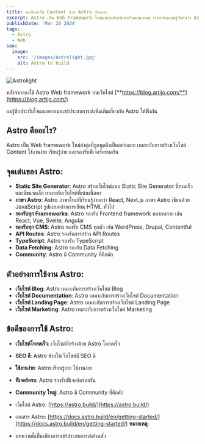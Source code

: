 ```yaml
---
title: มาเขียนเว็บ Content ด้วย Astro กันเถอะ
excerpt: Astro เป็น Web Framework ใหม่มาแรงสำหรับทำเว็บคอนเทนต์ เรามาทำความรู้จักกันว่า Astro ทำอะไรได้บ้าง
publishDate: 'Mar 20 2024'
tags:
  - Astro
  - Web
seo:
  image:
    src: '/images/Astrolight.jpg'
    alt: Astro to build
---
```


![Astrolight](/images/Astrolight.jpg)

<!-- **Note:** This post was created using Chat GPT to demonstrate the features of the _[Dante Astro.js theme functionality](https://justgoodui.com/astro-themes/dante/)_. -->

หลังจากลองใช้ Astro Web framework บนเว็บไซต์ [**https://blog.artijo.com/**](https://blog.artijo.com/)

ผมรู้สึกประทับใจและอยากมาแชร์ประสบการณ์เพิ่มเติมเกี่ยวกับ Astro ให้ฟังกัน

## Astro คืออะไร?

Astro เป็น Web framework ใหม่ล่าสุดที่ถูกพูดถึงเป็นอย่างมาก เหมาะกับการสร้างเว็บไซต์ Content ใช้งานง่าย เรียนรู้ง่าย และรองรับฟีเจอร์ครบครัน

## จุดเด่นของ Astro:

- **Static Site Generator**: Astro สร้างเว็บไซต์แบบ Static Site Generator ที่รวดเร็วและมีขนาดเล็ก เหมาะกับเว็บไซต์ที่เน้นเนื้อหา
- **ภาษา Astro**: Astro ภาษาใหม่ที่เรียนรู้ง่ายกว่า React, Next.js ภาษา Astro เขียนด้วย JavaScript รูปแบบคล้ายการเขียน HTML ทั่วไป
- **รองรับทุก Frameworks**: Astro รองรับ Frontend framework หลากหลาย เช่น React, Vue, Svelte, Angular
- **รองรับทุก CMS**: Astro รองรับ CMS ทุกตัว เช่น WordPress, Drupal, Contentful
- **API Routes**: Astro รองรับการสร้าง API Routes
- **TypeScript**: Astro รองรับ TypeScript
- **Data Fetching**: Astro รองรับ Data Fetching
- **Community**: Astro มี Community ที่คึกคัก

## ตัวอย่างการใช้งาน Astro:

- **เว็บไซต์ Blog**: Astro เหมาะกับการสร้างเว็บไซต์ Blog
- **เว็บไซต์ Documentation**: Astro เหมาะกับการสร้างเว็บไซต์ Documentation
- **เว็บไซต์ Landing Page**: Astro เหมาะกับการสร้างเว็บไซต์ Landing Page
- **เว็บไซต์ Marketing**: Astro เหมาะกับการสร้างเว็บไซต์ Marketing

## ข้อดีของการใช้ Astro:

- **เว็บไซต์โหลดเร็ว**: เว็บไซต์ที่สร้างด้วย Astro โหลดเร็ว
- **SEO ดี**: Astro ช่วยให้เว็บไซต์มี SEO ดี
- **ใช้งานง่าย**: Astro เรียนรู้ง่าย ใช้งานง่าย
- **ฟีเจอร์ครบ**: Astro รองรับฟีเจอร์ครบครัน
- **Community ใหญ่**: Astro มี Community ที่คึกคัก

- เว็บไซต์ Astro: [https://astro.build/](https://astro.build/)
- เอกสาร Astro: [https://docs.astro.build/en/getting-started/](https://docs.astro.build/en/getting-started/)
  **หมายเหตุ**:

- บทความนี้เป็นเพียงการแชร์ประสบการณ์ส่วนตัว
